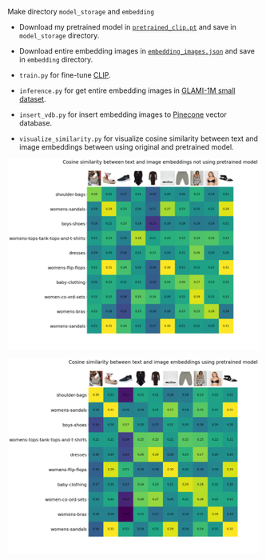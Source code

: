 Make directory `model_storage` and `embedding`

+ Download my pretrained model in [`pretrained_clip.pt`](https://drive.google.com/file/d/1dmqfp-yb8EhzwSjI9pZi6ZAeKjngdtaT/view?usp=sharing) and save in `model_storage` directory.

+ Download entire embedding images in [`embedding_images.json`](https://drive.google.com/file/d/11nuzqVSNN57EvUCweDl0lFhjmMVmkx52/view?usp=sharing) and save in `embedding` directory.

+ `train.py` for fine-tune [CLIP](https://arxiv.org/abs/2103.00020).
+ `inference.py` for get entire embedding images in [GLAMI-1M small dataset](https://huggingface.co/datasets/glami/glami-1m/resolve/main/GLAMI-1M-dataset--test-only.zip).
+ `insert_vdb.py` for insert embedding images to [Pinecone](https://www.pinecone.io/) vector database.
+ `visualize_similarity.py` for visualize cosine similarity between text and image embeddings between using original and pretrained model.

![Cosine similarity betweet text and image embeddings not using pretrained model](./text_image_similarity/not_using_pretrained_model.png)

![Cosine similarity between text and image embeddings using pretrained model](./text_image_similarity/using_pretrained_model.png)
